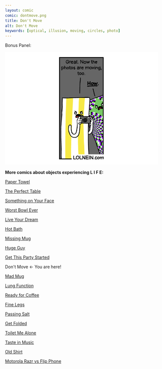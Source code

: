 ```yaml
---
layout: comic
comic: dontmove.png
title: Don't Move
alt: Don't Move
keywords: [optical, illusion, moving, circles, photo]
---
```


Bonus Panel:

![Don't Move Bonus](/images/dontmove_bonus.png)


__More comics about objects experiencing L I F E:__

[Paper Towel](https://lolnein.com/2017/04/25/papertowel/)

[The Perfect Table](https://lolnein.com/2017/04/30/theperfecttable/)

[Something on Your Face](https://lolnein.com/2017/05/07/somethingonyourface/)

[Worst Bowl Ever](https://lolnein.com/2018/08/02/worstbowlever/)

[Live Your Dream](https://lolnein.com/2018/09/14/liveyourdream/)

[Hot Bath](https://lolnein.com/2019/04/29/hotbath/)

[Missing Mug](https://lolnein.com/2019/09/11/missingmug/)

[Huge Guy](https://lolnein.com/2019/09/16/hugeguy/)

[Get This Party Started](https://lolnein.com/2019/09/30/getthispartystarted/)

Don't Move <- You are here!

[Mad Mug](https://lolnein.com/2019/11/11/madmug/)

[Lung Function](https://lolnein.com/2019/12/17/lungfunction/)

[Ready for Coffee](https://lolnein.com/2020/01/20/readyforcoffee/)

[Fine Legs](https://lolnein.com/2020/02/05/finelegs)

[Passing Salt](https://lolnein.com/2020/02/07/passingsalt/)

[Get Folded](https://lolnein.com/2020/02/12/getfolded)

[Toilet Me Alone](http://lolnein.com/2020/02/22/toiletmealone/)

[Taste in Music](https://lolnein.com/2020/02/24/tasteinmusic/)

[Old Shirt](https://lolnein.com/2020/02/25/oldshirt/)

[Motorola Razr vs Flip Phone](https://lolnein.com/2019/11/16/motorolarazrvsflipphone/)